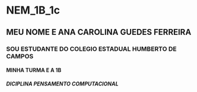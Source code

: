 # NEM_1B_1c
## MEU NOME E ANA CAROLINA GUEDES FERREIRA 
### SOU ESTUDANTE DO COLEGIO ESTADUAL HUMBERTO DE CAMPOS 
#### MINHA TURMA E A 1B 
##### DICIPLINA PENSAMENTO COMPUTACIONAL 
